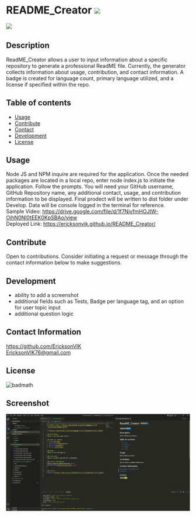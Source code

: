 
  # README_Creator ![](https://img.shields.io/github/languages/count/EricksonVIK/README_Creator)

  ![](https://img.shields.io/github/languages/top/EricksonVIK/README_Creator)

  ## Description 
  ReadME_Creator allows a user to input information about a specific repository to generate a professional ReadME file.  Currently, the generator collects information about usage, contribution, and contact information. A badge is created for language count, primary language utilized, and a license if specified within the repo.


  ## Table of contents
  - [Usage](#usage)
  - [Contribute](#contribute)
  - [Contact](#contact)
  - [Development](#development)
  - [License](#license)

  ## Usage
  Node JS and NPM inquire are required for the application. Once the needed packages are located in a local repo, enter node index.js to initiate the application.  Follow the prompts.  You will need your GitHub username, GitHub Repository name, any additional contact, usage, and contribution information to be displayed. Final prodect will be written to dist folder under Develop.  Data will be console logged in the terminal for reference. </br>
  Sample Video: https://drive.google.com/file/d/1f7NivfmHOJtW-OihN0NI0tEEK0KpSBAo/view </br>
  Deployed Link: https://ericksonvik.github.io/README_Creator/

  ## Contribute
  Open to contributions. Consider initiating a request or message through the contact information below to make suggestions.

  ## Development
  - ability to add a screenshot
  - additional fields such as Tests, Badge per language tag, and an option for user topic input
  - additional question logic 
  

  ## Contact Information
  https://github.com/EricksonVIK </br>
  [EricksonVIK76@gmail.com](mailto:EricksonVIK76@gmail.com) </br>
  

  ## License
  ![badmath](https://img.shields.io/github/license/EricksonVIK/README_Creator)

  ## Screenshot
  ![](Develop/images/ReadME_Creator%20Screenshot.png)

